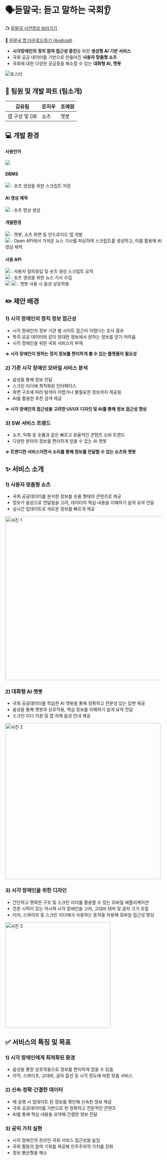 # 🗣️듣말국: 듣고 말하는 국회👂
📺 [듣말국 시연영상 보러가기](https://youtu.be/4Ig8rZNrFz4)  

🔗 [듣말국 앱 다운로드하기 (Android)](https://github.com/MTGR20/NA_DATA_2023_MERGED/releases/download/v1.0.0/app-release.apk)

- **시각장애인의 정치 참여 접근성 증진**을 위한 **생성형 AI 기반 서비스**
- 국회 공공 데이터를 기반으로 만들어진 **사용자 맞춤형 쇼츠**
- 국회에 대한 다양한 궁금증을 해소할 수 있는 **대화형 AI, 챗봇**
  
![포스터](https://github.com/user-attachments/assets/960c902a-acd0-4814-92eb-e43e7f220e78)

## **🐣** 팀원 및 개발 파트 (팀소개)  

|**김유림**|**은지우**|**조예원**|
|---|---|---|
|앱 구성 및 DB|쇼츠|챗봇|  


## **💻** 개발 환경
#### 사용언어  
<img src="https://img.shields.io/badge/Java-F44336?style=flat-square&logo=amazons3&logoColor=white"/>  

#### DBMS  
<img src="https://img.shields.io/badge/MySQL-4479A1?style=flat-square&logo=mysql&logoColor=white"/> : 숏츠 생성을 위한 스크립트 저장  

#### AI 영상 제작
<img src="https://img.shields.io/badge/플루닛 스튜디오-a84edb?style=flat-square&logo=ploonet&logoColor=white"/> : 숏츠 영상 생성  

#### 개발환경  
<img src="https://img.shields.io/badge/Android Studio-3DDC84?style=flat-square&logo=androidstudio&logoColor=white"/> : 챗봇, 쇼츠 화면 등 안드로이드 앱 개발  
<img src="https://img.shields.io/badge/IntelliJ_IDEA-000000.svg?style=flat-square&logo=intellij-idea&logoColor=white"/> : Open API에서 가져온 뉴스 기사를 파싱하여 스크립트를 생성하고, 이를 활용해 AI 영상 제작  

#### 사용 API  
<img src="https://img.shields.io/badge/chatGPT API-000000?style=flat-square&logo=chatgpt&logoColor=white"/> : 사용자 질의응답 및 숏츠 생성 스크립트 요약  
<img src="https://img.shields.io/badge/열린국회정보포털 open API-000000?style=flat-square&logo=na&logoColor=white"/> : 숏츠 생성을 위한 뉴스 기사 수집  
<img src="https://img.shields.io/badge/Google Cloud Text to Speech-4285F4?style=flat-square&logo=googlecloud&logoColor=white"/>
<img src="https://img.shields.io/badge/Google Cloud Speech to Text-4285F4?style=flat-square&logo=googlecloud&logoColor=white"/> : 챗봇 사용 시 음성 상호작용  


## **✏️** 제안 배경

### **1) 시각 장애인의 정치 정보 접근성**

- 시각 장애인의 정부 기관 웹 사이트 접근이 어렵다는 조사 결과
- 특히 공공 데이터와 같이 방대한 정보에서 원하는 정보를 얻기 어려움
- 시각 장애인을 위한 국회 서비스의 부재

**⇒ 시각 장애인이 원하는 정치 정보를 편리하게 볼 수 있는 플랫폼의 필요성**

### **2) 기존 시각 장애인 모바일 서비스 분석**

- 음성을 통해 정보 전달
- 스크린 리더에 최적화된 인터페이스
- 화면 구조에 따라 탐색이 어렵거나 불필요한 정보까지 제공됨
- AI를 활용한 추천 검색 제공

**⇒ 시각 장애인의 접근성을 고려한 UI/UX 디자인 및 AI를 통해 정보 접근성 향상**

### **3) SW 서비스 트렌드**

- 쇼츠, 틱톡 등 숏폼과 같은 빠르고 효율적인 콘텐츠 소비 트렌드
- 다양한 분야의 정보를 편리하게 얻을 수 있는 AI 챗봇

**⇒ 트랜디한 서비스이면서 소리를 통해 정보를 전달할 수 있는 쇼츠와 챗봇**

## **✨** 서비스 소개

### 1) 사용자 맞춤형 쇼츠

- 국회 공공데이터를 분석한 정보를 숏폼 형태의 콘텐츠로 제공
- 정보가 음성으로 전달됨을 고려, 데이터의 핵심 내용을 이해하기 쉽게 요약 전달
- 실시간 업데이트로 새로운 정보를 빠르게 제공

<img width="526" alt="사진 1" src="https://github.com/user-attachments/assets/7dfe818c-d4e8-42cd-8329-bc777c0f9063" />

### 2) 대화형 AI 챗봇

- 국회 공공데이터를 학습한 AI 챗봇을 통해 정확하고 전문성 있는 답변 제공
- 음성을 통해 챗봇과 상호작용, 핵심 정보를 이해하기 쉽게 요약 전달
- 스크린 리더 지원 및 앱 자체 음성 안내 제공

<img width="500" alt="사진 2" src="https://github.com/user-attachments/assets/f1d632ff-546d-42c3-a8cc-02f7b90f871a" />

### 3) 시각 장애인을 위한 디자인

- 간단하고 명확한 구조 및 스크린 리더를 활용할 수 있는 모바일 애플리케이션
- 잔존 시력이 있는 저시력 시각 장애인을 고려, 고대비 테마 및 글자 크기 조절
- 터치, 스와이프 등 스크린 리더에서 사용하는 동작을 차용해 모바일 접근성 향상

<img width="339" alt="사진 3" src="https://github.com/user-attachments/assets/d9505163-ea13-4dc4-9e06-cc2497852661" />

## **✅** 서비스의 특징 및 목표

### 1) 시각 장애인에게 최적화된 환경

- 음성을 통한 상호작용으로 정보를 편리하게 얻을 수 있음
- 자막, 스와이프, 고대비, 글자 옵션 등 시각 정도에 따른 맞춤 서비스

### 2) 신속·정확·간결한 데이터

- 매 실행 시 업데이트 된 정보를 확인해 신속한 정보 제공
- 국회 공공데이터를 기반으로 한 정확하고 전문적인 콘텐츠
- AI를 통해 핵심 내용을 요약해 간결한 정보 전달

### 3) 공익 가치 실현

- 시각 장애인의 온라인 국회 서비스 접근성을 높임
- 국회 활동의 참여 기회를 제공해 민주주의적 가치를 강화
- 정보 불균형을 해소
